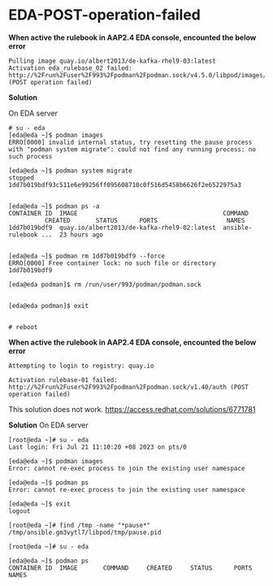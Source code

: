 # EDA-POST-operation-failed

**When active the rulebook in AAP2.4 EDA console, encounted the below error**
```
Pulling image quay.io/albert2013/de-kafka-rhel9-03:latest
Activation eda_rulebase_02 failed: http://%2Frun%2Fuser%2F993%2Fpodman%2Fpodman.sock/v4.5.0/libpod/images/pull (POST operation failed)
```

**Solution**

On EDA server
```
# su - eda
[eda@eda ~]$ podman images
ERRO[0000] invalid internal status, try resetting the pause process with "podman system migrate": could not find any running process: no such process 

[eda@eda ~]$ podman system migrate
stopped 1dd7b019bdf93c511e6e99256ff095608710c0f516d5458b6626f2e6522975a3


[eda@eda ~]$ podman ps -a
CONTAINER ID  IMAGE                                        COMMAND               CREATED       STATUS      PORTS                   NAMES
1dd7b019bdf9  quay.io/albert2013/de-kafka-rhel9-02:latest  ansible-rulebook ...  23 hours ago


[eda@eda ~]$ podman rm 1dd7b019bdf9 --force
ERRO[0000] Free container lock: no such file or directory 
1dd7b019bdf9

[eda@eda podman]$ rm /run/user/993/podman/podman.sock 


[eda@eda podman]$ exit


# reboot

```
**When active the rulebook in AAP2.4 EDA console, encounted the below error**
```
Attempting to login to registry: quay.io

Activation rulebase-01 failed: http://%2Frun%2Fuser%2F993%2Fpodman%2Fpodman.sock/v1.40/auth (POST operation failed)
```
This solution does not work.
https://access.redhat.com/solutions/6771781

**Solution**
On EDA server
```
[root@eda ~]# su - eda
Last login: Fri Jul 21 11:10:20 +08 2023 on pts/0

[eda@eda ~]$ podman images
Error: cannot re-exec process to join the existing user namespace

[eda@eda ~]$ podman ps
Error: cannot re-exec process to join the existing user namespace

[eda@eda ~]$ exit
logout

[root@eda ~]# find /tmp -name "*pause*"
/tmp/ansible.gm3vytl7/libpod/tmp/pause.pid

[root@eda ~]# su - eda

[eda@eda ~]$ podman ps
CONTAINER ID  IMAGE       COMMAND     CREATED     STATUS      PORTS       NAMES
```





